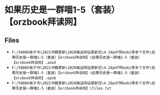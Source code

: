 # 如果历史是一群喵1-5（套装）【orzbook拜读网】

## Files

- `F:/5000G电子书\2021书籍更新\2020推送网站更新包\4.18pdf转mobi等多个文件\如果历史是一群喵1-5（套装）【orzbook拜读网】\如果历史是一群喵1-5（套装）【orzbook拜读网】.azw3`
- `F:/5000G电子书\2021书籍更新\2020推送网站更新包\4.18pdf转mobi等多个文件\如果历史是一群喵1-5（套装）【orzbook拜读网】\如果历史是一群喵1-5（套装）【orzbook拜读网】.epub`
- `F:/5000G电子书\2021书籍更新\2020推送网站更新包\4.18pdf转mobi等多个文件\如果历史是一群喵1-5（套装）【orzbook拜读网】\files.txt`
